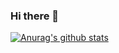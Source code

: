 ### Hi there 👋

<!--
**lakshaygarg128/lakshaygarg128** is a ✨ _special_ ✨ repository because its `README.md` (this file) appears on your GitHub profile.

Here are some ideas to get you started:

- 🔭 I’m currently working on Android Devlopment
- 🌱 I’m currently learning Android , DSA , Frontend web Dev 
- 👯 I’m looking to collaborate on ...
- 🤔 I’m looking for help with ...
- 💬 Ask me about anything
- 📫 How to reach me: lakshaygarg128@gmail.com	
- 😄 Pronouns: ...
- ⚡ Fun fact: ...
-->
[![Anurag's github stats](https://github-readme-stats.vercel.app/api?username=lakshaygarg128)](https://github.com/anuraghazra/github-readme-stats)